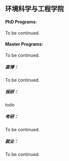 ## 环境科学与工程学院

#### PhD Programs:

To be continued.

#### Master Programs:

To be continued.


##### 直博：

To be continued.

##### 保研：

todo

##### 考研：

To be continued.

##### 就业：

To be continued.
